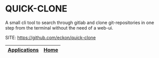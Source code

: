 # QUICK-CLONE
 
 A small cli tool to search through gitlab and clone git-repositories in one step from the terminal without the need of a web-ui.
 
 SITE: https://github.com/eckon/quick-clone

 | [Applications](https://portable-linux-apps.github.io/apps.html) | [Home](https://portable-linux-apps.github.io)
 | --- | --- |
